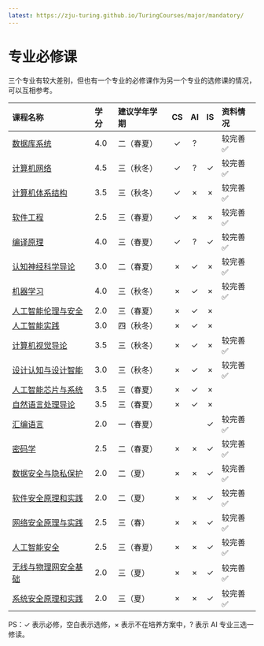 ```yaml
---
latest: https://zju-turing.github.io/TuringCourses/major/mandatory/
---
```


# 专业必修课

三个专业有较大差别，但也有一个专业的必修课作为另一个专业的选修课的情况，可以互相参考。

<style>
.md-typeset table:not([class]) th {
    min-width: 1em;
}
</style>

<div style="text-align: center" markdown="1">

|课程名称|学分|建议学年学期|CS|AI|IS|资料情况|
|:--|:--|:--|:--:|:--:|:--:|:--|
|[数据库系统](database/)|4.0|二（春夏）|✓|?||较完善✅|
|[计算机网络](computer_networks/)|4.5|三（秋冬）|✓|?|✓|较完善✅|
|[计算机体系结构](computer_architecture/)|3.5|三（秋冬）|✓|×|×|较完善✅|
|[软件工程](software_engineering/)|2.5|三（春夏）|✓|×|×|较完善✅|
|[编译原理](compilers_principles/)|4.0|三（春夏）|✓|?|✓|较完善✅|
|[认知神经科学导论](cognitive_neuroscience/)|3.0|二（春夏）|×|✓|×|较完善✅|
|[机器学习](machine_learning/)|4.0|三（秋冬）|×|✓|×|较完善✅|
|[人工智能伦理与安全](ai_ethics_security/)|2.0|三（春夏）|×|✓|×||
|[人工智能实践](ai_practice/)|3.0|四（秋冬）|×|✓|×||
|[计算机视觉导论](computer_vision/)|3.5|三（秋冬）|×|✓|×|较完善✅|
|[设计认知与设计智能](design_cognition/)|3.0|三（秋冬）|×|✓|×|较完善✅|
|[人工智能芯片与系统](ai_chips_systems/)|3.5|三（春夏）|×|✓|×||
|[自然语言处理导论](natural_language_processing/)|3.5|三（春夏）|×|✓|×||
|[汇编语言](assemble/)|2.0|一（春夏）|||✓|较完善✅|
|[密码学](cryptography/)|2.5|二（春夏）|×|×|✓|较完善✅|
|[数据安全与隐私保护](data_security/)|2.0|二（夏）|×|×|✓|较完善✅|
|[软件安全原理和实践](software_security/)|2.0|二（夏）|×|×|✓|较完善✅|
|[网络安全原理与实践](network_security/)|2.5|三（春）|×|×|✓|较完善✅|
|[人工智能安全](ai_security/)|2.5|三（春夏）|×|×|✓|较完善✅|
|[无线与物理网安全基础](wireless_iot_security/)|2.0|三（夏）|×|×|✓|较完善✅|
|[系统安全原理和实践](system_security/)|2.0|三（夏）|×|×|✓|较完善✅|

</div>

PS：✓ 表示必修，空白表示选修，× 表示不在培养方案中，? 表示 AI 专业三选一修读。